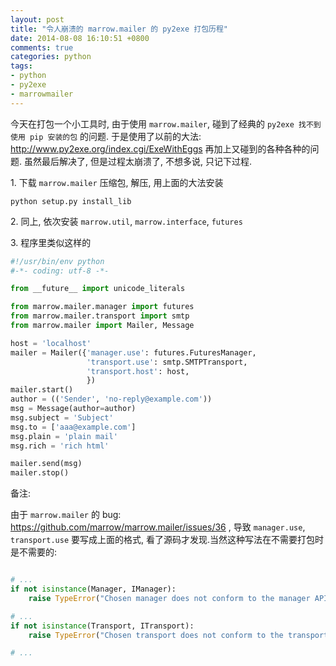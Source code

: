 ```yaml
---
layout: post
title: "令人崩溃的 marrow.mailer 的 py2exe 打包历程"
date: 2014-08-08 16:10:51 +0800
comments: true
categories: python
tags:
- python
- py2exe
- marrowmailer
---
```

今天在打包一个小工具时, 由于使用 `marrow.mailer`, 碰到了经典的 `py2exe 找不到使用 pip 安装的包` 的问题.
于是使用了以前的大法: http://www.py2exe.org/index.cgi/ExeWithEggs
再加上又碰到的各种各种的问题. 虽然最后解决了, 但是过程太崩溃了, 不想多说, 只记下过程.

1\. 下载 `marrow.mailer` 压缩包, 解压, 用上面的大法安装
```
python setup.py install_lib
```

2\. 同上, 依次安装 `marrow.util`, `marrow.interface`, `futures`

3\. 程序里类似这样的

```python
#!/usr/bin/env python
#-*- coding: utf-8 -*-

from __future__ import unicode_literals

from marrow.mailer.manager import futures
from marrow.mailer.transport import smtp
from marrow.mailer import Mailer, Message

host = 'localhost'
mailer = Mailer({'manager.use': futures.FuturesManager,
                 'transport.use': smtp.SMTPTransport,
                 'transport.host': host,
                 })
mailer.start()
author = (('Sender', 'no-reply@example.com'))
msg = Message(author=author)
msg.subject = 'Subject'
msg.to = ['aaa@example.com']
msg.plain = 'plain mail'
msg.rich = 'rich html'

mailer.send(msg)
mailer.stop()

```

备注:

由于 `marrow.mailer` 的 bug: https://github.com/marrow/marrow.mailer/issues/36 , 导致 `manager.use`, `transport.use` 要写成上面的格式, 看了源码才发现.当然这种写法在不需要打包时是不需要的:

```python site-packages\marrow\mailer\__init__.py

# ...
if not isinstance(Manager, IManager):
    raise TypeError("Chosen manager does not conform to the manager API.")

# ...
if not isinstance(Transport, ITransport):
    raise TypeError("Chosen transport does not conform to the transport API.")

# ...

```

